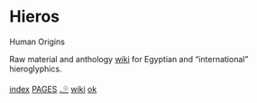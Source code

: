# Hieros

Human Origins

Raw material and anthology [wiki](https://github.com/pannous/hieros/wiki) for Egyptian and “international” hieroglyphics.
 
[index](https://pannous.github.io/hieros/)
[PAGES](https://pannous.github.io/hieros/Home.md)
[𓄂](https://pannous.github.io/hieros/𓄂)
[wiki](wiki/test.md)
[ok](test.md)
[](test.md)
